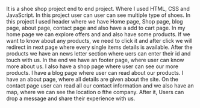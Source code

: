 It is a shoe shop project end to end project.
Where I used HTML, CSS and JavaScript.
In this project user can user can see multiple type of shoes.
In this project I used header where we have Home page, Shop page, blog page, about page, contact page and also have a add to cart page.
In my home page we can explore offers and and also have some products.
If we want to know about any products, we need to click it and after click we will redirect in next page where every single items details is available.
After the products we have an news letter section where uers can enter their id and touch with us.
In the end we have an footer page, where user can know more about us.
I also have a shop page where user can see our more products.
I have a blog page where user can read about our products.
I have an about page, where all details are given about the site.
On the contact page user can read all our contact information and we also have an map, where we can see the location o fthe company.
After it, Users can drop a message and share their experience with us.  
